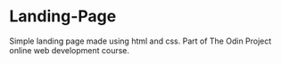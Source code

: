 # Landing-Page
Simple landing page made using html and css. Part of The Odin Project online web development course.
